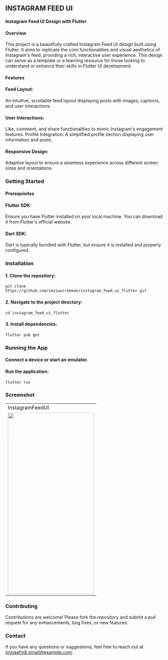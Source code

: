 ## INSTAGRAM FEED UI

#### Instagram Feed UI Design with Flutter
#### Overview
This project is a beautifully crafted Instagram Feed UI design built using Flutter. It aims to replicate the core functionalities and visual aesthetics of Instagram's feed, providing a rich, interactive user experience. This design can serve as a template or a learning resource for those looking to understand or enhance their skills in Flutter UI development.

#### Features
#### Feed Layout:
An intuitive, scrollable feed layout displaying posts with images, captions, and user interactions.
#### User Interactions: 
Like, comment, and share functionalities to mimic Instagram's engagement features.
Profile Integration: A simplified profile section displaying user information and posts.
#### Responsive Design:
Adaptive layout to ensure a seamless experience across different screen sizes and orientations.

### Getting Started
#### Prerequisites
#### Flutter SDK: 
Ensure you have Flutter installed on your local machine. You can download it from Flutter's official website.
#### Dart SDK:
Dart is typically bundled with Flutter, but ensure it is installed and properly configured.

### Installation
#### 1. Clone the repository:
``` git clone https://github.com/imziaurrehman/instagram_feed_ui_flutter.git ```

#### 2. Navigate to the project directory:
``` cd instagram_feed_ui_flutter ```

#### 3. Install dependencies:
``` flutter pub get ```

### Running the App
#### Connect a device or start an emulator.
#### Run the application:
``` flutter run ```



### Screenshot

<table>
  <tr> 
     <td>InstagramFeedUI</td> 
  </tr>
  <tr>
      <td><img src="https://github.com/imziaurrehman/InstagramFeedUI/blob/main/assets/app-demo-img.png" width=270 height=570></td>
  </tr>
</table>


### Contributing
Contributions are welcome! Please fork the repository and submit a pull request for any enhancements, bug fixes, or new features.

### Contact
If you have any questions or suggestions, feel free to reach out at imziaafridi.email@example.com.



